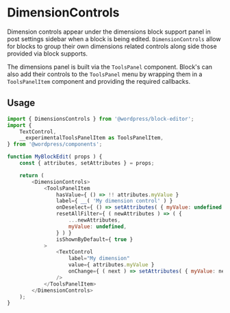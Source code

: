 # DimensionControls

Dimension controls appear under the dimensions block support panel in post
settings sidebar when a block is being edited. `DimensionControls` allow for
blocks to group their own dimensions related controls along side those provided
via block supports.

The dimensions panel is built via the `ToolsPanel` component. Block's can also
add their controls to the `ToolsPanel` menu by wrapping them in a
`ToolsPanelItem` component and providing the required callbacks.

## Usage

```js
import { DimensionsControls } from '@wordpress/block-editor';
import {
	TextControl,
	__experimentalToolsPanelItem as ToolsPanelItem,
} from '@wordpress/components';

function MyBlockEdit( props ) {
	const { attributes, setAttributes } = props;

	return (
		<DimensionControls>
			<ToolsPanelItem
				hasValue={ () => !! attributes.myValue }
				label={ __( 'My dimension control' ) }
				onDeselect={ () => setAttributes( { myValue: undefined } ) }
				resetAllFilter={ ( newAttributes ) => ( {
					...newAttributes,
					myValue: undefined,
				} ) }
				isShownByDefault={ true }
			>
				<TextControl
					label="My dimension"
					value={ attributes.myValue }
					onChange={ ( next ) => setAttributes( { myValue: next } ) ) }
				/>
			</ToolsPanelItem>
		</DimensionControls>
	);
}
```

